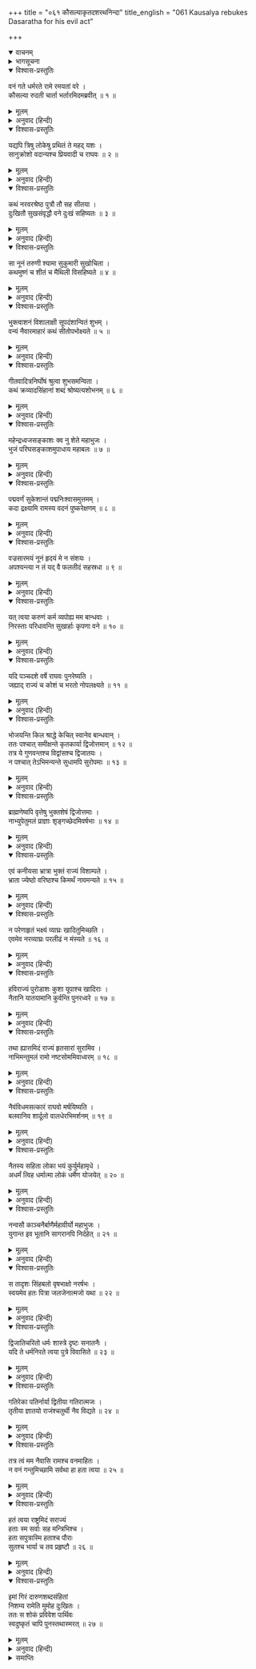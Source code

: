 +++
title = "०६१ कौसल्याकृतदशरथनिन्दा"
title_english = "061 Kausalya rebukes Dasaratha for his evil act"

+++
<details open><summary>वाचनम्</summary>
<div caption="श्रीराम-हरिसीताराममूर्ति-घनपाठिभ्यां वचनम्" class="audioEmbed" src="https://archive.org/download/Ramayana-recitation-Sriram-harisItArAmamUrti-Ghanapaati-v2/Kanda_2/Kanda_2_AYK-061-Kousalya_Krutha_Dahsratha_Nindaa.mp3"></div>
</details>

<details><summary>भागसूचना</summary>

61. कौसल्याका विलापपूर्वक राजा दशरथको उपालम्भ देना
</details>

<details open><summary>विश्वास-प्रस्तुतिः</summary>

वनं गते धर्मरते रामे रमयतां वरे ।  
कौसल्या रुदती चार्ता भर्तारमिदमब्रवीत् ॥ १ ॥
</details>

<details><summary>मूलम्</summary>

वनं गते धर्मरते रामे रमयतां वरे ।  
कौसल्या रुदती चार्ता भर्तारमिदमब्रवीत् ॥ १ ॥
</details>

<details><summary>अनुवाद (हिन्दी)</summary>

प्रजाजनोंको आनन्द प्रदान करनेवाले पुरुषोंमें श्रेष्ठ धर्मपरायण श्रीरामके वनमें चले जानेपर आर्त होकर रोती हुई कौसल्याने अपने पतिसे इस प्रकार कहा— ॥ १ ॥
</details>

<details open><summary>विश्वास-प्रस्तुतिः</summary>

यद्यपि त्रिषु लोकेषु प्रथितं ते महद् यशः ।  
सानुक्रोशो वदान्यश्च प्रियवादी च राघवः ॥ २ ॥
</details>

<details><summary>मूलम्</summary>

यद्यपि त्रिषु लोकेषु प्रथितं ते महद् यशः ।  
सानुक्रोशो वदान्यश्च प्रियवादी च राघवः ॥ २ ॥
</details>

<details><summary>अनुवाद (हिन्दी)</summary>

‘महाराज! यद्यपि तीनों लोकोंमें आपका महान् यश फैला हुआ है,—सब लोग यही जानते हैं कि—रघुकुलनरेश दशरथ बड़े दयालु, उदार और प्रिय वचन बोलनेवाले हैं ॥ २ ॥
</details>

<details open><summary>विश्वास-प्रस्तुतिः</summary>

कथं नरवरश्रेष्ठ पुत्रौ तौ सह सीतया ।  
दुःखितौ सुखसंवृद्धौ वने दुःखं सहिष्यतः ॥ ३ ॥
</details>

<details><summary>मूलम्</summary>

कथं नरवरश्रेष्ठ पुत्रौ तौ सह सीतया ।  
दुःखितौ सुखसंवृद्धौ वने दुःखं सहिष्यतः ॥ ३ ॥
</details>

<details><summary>अनुवाद (हिन्दी)</summary>

‘नरेशोंमें श्रेष्ठ आर्यपुत्र! तथापि आपने इस बातका विचार नहीं किया कि सुखमें पले हुए आपके वे दोनों पुत्र सीताके साथ वनवासका कष्ट कैसे सहन करेंगे ॥ ३ ॥
</details>

<details open><summary>विश्वास-प्रस्तुतिः</summary>

सा नूनं तरुणी श्यामा सुकुमारी सुखोचिता ।  
कथमुष्णं च शीतं च मैथिली विसहिष्यते ॥ ४ ॥
</details>

<details><summary>मूलम्</summary>

सा नूनं तरुणी श्यामा सुकुमारी सुखोचिता ।  
कथमुष्णं च शीतं च मैथिली विसहिष्यते ॥ ४ ॥
</details>

<details><summary>अनुवाद (हिन्दी)</summary>

‘वह सोलह-अठारह वर्षोंकी सुकुमारी तरुणी मिथिलेशकुमारी सीता, जो सुख भोगनेके ही योग्य है, वनमें सर्दी-गरमीका दुःख कैसे सहेगी? ॥ ४ ॥
</details>

<details open><summary>विश्वास-प्रस्तुतिः</summary>

भुक्त्वाशनं विशालाक्षी सूपदंशान्वितं शुभम् ।  
वन्यं नैवारमाहारं कथं सीतोपभोक्ष्यते ॥ ५ ॥
</details>

<details><summary>मूलम्</summary>

भुक्त्वाशनं विशालाक्षी सूपदंशान्वितं शुभम् ।  
वन्यं नैवारमाहारं कथं सीतोपभोक्ष्यते ॥ ५ ॥
</details>

<details><summary>अनुवाद (हिन्दी)</summary>

‘विशाललोचना सीता सुन्दर व्यञ्जनोंसे युक्त सुन्दर स्वादिष्ट अन्न भोजन किया करती थी, अब वह जंगलकी तिन्नीके चावलका सूखा भात कैसे खायगी? ॥
</details>

<details open><summary>विश्वास-प्रस्तुतिः</summary>

गीतवादित्रनिर्घोषं श्रुत्वा शुभसमन्विता ।  
कथं क्रव्यादसिंहानां शब्दं श्रोष्यत्यशोभनम् ॥ ६ ॥
</details>

<details><summary>मूलम्</summary>

गीतवादित्रनिर्घोषं श्रुत्वा शुभसमन्विता ।  
कथं क्रव्यादसिंहानां शब्दं श्रोष्यत्यशोभनम् ॥ ६ ॥
</details>

<details><summary>अनुवाद (हिन्दी)</summary>

‘जो माङ्गलिक वस्तुओंसे सम्पन्न रहकर सदा गीत और वाद्यकी मधुर ध्वनि सुना करती थी, वही जंगलमें मांसभक्षी सिंहोंका अशोभन (अमङ्गलकारी) शब्द कैसे सुन सकेगी? ॥ ६ ॥
</details>

<details open><summary>विश्वास-प्रस्तुतिः</summary>

महेन्द्रध्वजसङ्काशः क्व नु शेते महाभुजः ।  
भुजं परिघसङ्काशमुपाधाय महाबलः ॥ ७ ॥
</details>

<details><summary>मूलम्</summary>

महेन्द्रध्वजसङ्काशः क्व नु शेते महाभुजः ।  
भुजं परिघसङ्काशमुपाधाय महाबलः ॥ ७ ॥
</details>

<details><summary>अनुवाद (हिन्दी)</summary>

‘जो इन्द्रध्वजके समान समस्त लोकोंके लिये उत्सव प्रदान करनेवाले थे, वे महाबली, महाबाहु श्रीराम अपनी परिघ-जैसी मोटी बाँहका तकिया लगाकर कहाँ सोते होंगे? ॥ ७ ॥
</details>

<details open><summary>विश्वास-प्रस्तुतिः</summary>

पद्मवर्णं सुकेशान्तं पद्मनिःश्वासमुत्तमम् ।  
कदा द्रक्ष्यामि रामस्य वदनं पुष्करेक्षणम् ॥ ८ ॥
</details>

<details><summary>मूलम्</summary>

पद्मवर्णं सुकेशान्तं पद्मनिःश्वासमुत्तमम् ।  
कदा द्रक्ष्यामि रामस्य वदनं पुष्करेक्षणम् ॥ ८ ॥
</details>

<details><summary>अनुवाद (हिन्दी)</summary>

‘जिसकी कान्ति कमलके समान है, जिसके ऊपर सुन्दर केश शोभा पाते हैं, जिसकी प्रत्येक साँससे कमलकी-सी सुगन्ध निकलती है तथा जिसमें विकसित कमलके सदृश सुन्दर नेत्र सुशोभित होते हैं, श्रीरामके उस मनोहर मुखको मैं कब देखूँगी? ॥ ८ ॥
</details>

<details open><summary>विश्वास-प्रस्तुतिः</summary>

वज्रसारमयं नूनं हृदयं मे न संशयः ।  
अपश्यन्त्या न तं यद् वै फलतीदं सहस्रधा ॥ ९ ॥
</details>

<details><summary>मूलम्</summary>

वज्रसारमयं नूनं हृदयं मे न संशयः ।  
अपश्यन्त्या न तं यद् वै फलतीदं सहस्रधा ॥ ९ ॥
</details>

<details><summary>अनुवाद (हिन्दी)</summary>

‘मेरा हृदय निश्चय ही लोहेका बना हुआ है, इसमें संशय नहीं है; क्योंकि श्रीरामको न देखनेपर भी मेरे इस हृदयके सहस्रों टुकड़े नहीं हो जाते हैं ॥ ९ ॥
</details>

<details open><summary>विश्वास-प्रस्तुतिः</summary>

यत् त्वया करुणं कर्म व्यपोह्य मम बान्धवाः ।  
निरस्ताः परिधावन्ति सुखार्हाः कृपणा वने ॥ १० ॥
</details>

<details><summary>मूलम्</summary>

यत् त्वया करुणं कर्म व्यपोह्य मम बान्धवाः ।  
निरस्ताः परिधावन्ति सुखार्हाः कृपणा वने ॥ १० ॥
</details>

<details><summary>अनुवाद (हिन्दी)</summary>

‘आपने यह बड़ा ही निर्दयतापूर्ण कर्म किया है कि बिना कुछ सोच-विचार किये मेरे बान्धवोंको (कैकेयीके कहनेसे) निकाल दिया है, जिसके कारण वे सुखभोगनेके योग्य होनेपर भी दीन होकर वनमें दौड़ रहे हैं ॥ १० ॥
</details>

<details open><summary>विश्वास-प्रस्तुतिः</summary>

यदि पञ्चदशे वर्षे राघवः पुनरेष्यति ।  
जह्याद् राज्यं च कोशं च भरतो नोपलक्ष्यते ॥ ११ ॥
</details>

<details><summary>मूलम्</summary>

यदि पञ्चदशे वर्षे राघवः पुनरेष्यति ।  
जह्याद् राज्यं च कोशं च भरतो नोपलक्ष्यते ॥ ११ ॥
</details>

<details><summary>अनुवाद (हिन्दी)</summary>

‘यदि पंद्रहवें वर्षमें श्रीरामचन्द्र पुनः वनसे लौटें तो भरत उनके लिये राज्य और खजाना छोड़ देंगे, ऐसी सम्भावना नहीं दिखायी देती ॥ ११ ॥
</details>

<details open><summary>विश्वास-प्रस्तुतिः</summary>

भोजयन्ति किल श्राद्धे केचित् स्वानेव बान्धवान् ।  
ततः पश्चात् समीक्षन्ते कृतकार्या द्विजोत्तमान् ॥ १२ ॥  
तत्र ये गुणवन्तश्च विद्वांसश्च द्विजातयः ।  
न पश्चात् तेऽभिमन्यन्ते सुधामपि सुरोपमाः ॥ १३ ॥
</details>

<details><summary>मूलम्</summary>

भोजयन्ति किल श्राद्धे केचित् स्वानेव बान्धवान् ।  
ततः पश्चात् समीक्षन्ते कृतकार्या द्विजोत्तमान् ॥ १२ ॥  
तत्र ये गुणवन्तश्च विद्वांसश्च द्विजातयः ।  
न पश्चात् तेऽभिमन्यन्ते सुधामपि सुरोपमाः ॥ १३ ॥
</details>

<details><summary>अनुवाद (हिन्दी)</summary>

‘कहते हैं, कुछ लोग श्राद्धमें पहले अपने बान्धवों (दौहित्र आदि)-को ही भोजन करा देते हैं, उसके बाद कृतकृत्य होकर निमन्त्रित श्रेष्ठ ब्राह्मणोंकी ओर ध्यान देते हैं । परंतु वहाँ जो गुणवान् एवं विद्वान् देवतुल्य उत्तम ब्राह्मण होते हैं, वे पीछे अमृत भी परोसा गया हो तो उसको स्वीकार नहीं करते हैं ॥ १२-१३ ॥
</details>

<details open><summary>विश्वास-प्रस्तुतिः</summary>

ब्राह्मणेष्वपि वृत्तेषु भुक्तशेषं द्विजोत्तमाः ।  
नाभ्युपेतुमलं प्राज्ञाः शृङ्गच्छेदमिवर्षभाः ॥ १४ ॥
</details>

<details><summary>मूलम्</summary>

ब्राह्मणेष्वपि वृत्तेषु भुक्तशेषं द्विजोत्तमाः ।  
नाभ्युपेतुमलं प्राज्ञाः शृङ्गच्छेदमिवर्षभाः ॥ १४ ॥
</details>

<details><summary>अनुवाद (हिन्दी)</summary>

‘यद्यपि पहली पंक्तिमें भी ब्राह्मण ही भोजन करके उठे होते हैं, तथापि जो श्रेष्ठ और विद्वान् ब्राह्मण हैं, वे अपमानके भयसे उस भुक्तशेष अन्नको उसी तरह ग्रहण नहीं कर पाते जैसे अच्छे बैल अपने सींग कटानेको नहीं तैयार होते हैं ॥ १४ ॥
</details>

<details open><summary>विश्वास-प्रस्तुतिः</summary>

एवं कनीयसा भ्रात्रा भुक्तं राज्यं विशाम्पते ।  
भ्राता ज्येष्ठो वरिष्ठश्च किमर्थं नावमन्यते ॥ १५ ॥
</details>

<details><summary>मूलम्</summary>

एवं कनीयसा भ्रात्रा भुक्तं राज्यं विशाम्पते ।  
भ्राता ज्येष्ठो वरिष्ठश्च किमर्थं नावमन्यते ॥ १५ ॥
</details>

<details><summary>अनुवाद (हिन्दी)</summary>

‘महाराज! इसी प्रकार ज्येष्ठ और श्रेष्ठ भ्राता अपने छोटे भाईके भोगे हुए राज्यको कैसे ग्रहण करेंगे? वे उसका तिरस्कार (त्याग) क्यों नहीं कर देंगे? ॥ १५ ॥
</details>

<details open><summary>विश्वास-प्रस्तुतिः</summary>

न परेणाहृतं भक्ष्यं व्याघ्रः खादितुमिच्छति ।  
एवमेव नरव्याघ्रः परलीढं न मंस्यते ॥ १६ ॥
</details>

<details><summary>मूलम्</summary>

न परेणाहृतं भक्ष्यं व्याघ्रः खादितुमिच्छति ।  
एवमेव नरव्याघ्रः परलीढं न मंस्यते ॥ १६ ॥
</details>

<details><summary>अनुवाद (हिन्दी)</summary>

‘जैसे बाघ गीदड़ आदि दूसरे जन्तुओंके लाये या खाये हुए भक्ष्य पदार्थ (शिकार)-को खाना नहीं चाहता, इसी प्रकार पुरुषसिंह श्रीराम दूसरोंके चाटे (भोगे) हुए राज्य-भोगको नहीं स्वीकार करेंगे ॥ १६ ॥
</details>

<details open><summary>विश्वास-प्रस्तुतिः</summary>

हविराज्यं पुरोडाशः कुशा यूपाश्च खादिराः ।  
नैतानि यातयामानि कुर्वन्ति पुनरध्वरे ॥ १७ ॥
</details>

<details><summary>मूलम्</summary>

हविराज्यं पुरोडाशः कुशा यूपाश्च खादिराः ।  
नैतानि यातयामानि कुर्वन्ति पुनरध्वरे ॥ १७ ॥
</details>

<details><summary>अनुवाद (हिन्दी)</summary>

‘हविष्य, घृत, पुरोडाश, कुश और खदिर (खैर)-के यूप—ये एक यज्ञके उपयोगमें आ जानेपर ‘यातयाम’ (उपभुक्त) हो जाते हैं; इसलिये विद्वान् इनका फिर दूसरे यज्ञमें उपयोग नहीं करते हैं ॥ १७ ॥
</details>

<details open><summary>विश्वास-प्रस्तुतिः</summary>

तथा ह्यात्तमिदं राज्यं हृतसारां सुरामिव ।  
नाभिमन्तुमलं रामो नष्टसोममिवाध्वरम् ॥ १८ ॥
</details>

<details><summary>मूलम्</summary>

तथा ह्यात्तमिदं राज्यं हृतसारां सुरामिव ।  
नाभिमन्तुमलं रामो नष्टसोममिवाध्वरम् ॥ १८ ॥
</details>

<details><summary>अनुवाद (हिन्दी)</summary>

‘इसी प्रकार निःसार सुरा और भुक्तावशिष्ट यज्ञसम्बन्धी सोमरसकी भाँति इस भोगे हुए राज्यको श्रीराम नहीं ग्रहण कर सकते ॥ १८ ॥
</details>

<details open><summary>विश्वास-प्रस्तुतिः</summary>

नैवंविधमसत्कारं राघवो मर्षयिष्यति ।  
बलवानिव शार्दूलो वालधेरभिमर्शनम् ॥ १९ ॥
</details>

<details><summary>मूलम्</summary>

नैवंविधमसत्कारं राघवो मर्षयिष्यति ।  
बलवानिव शार्दूलो वालधेरभिमर्शनम् ॥ १९ ॥
</details>

<details><summary>अनुवाद (हिन्दी)</summary>

‘जैसे बलवान् शेर किसीके द्वारा अपनी पूँछका पकड़ा जाना नहीं सह सकता, उसी प्रकार श्रीराम ऐसे अपमानको नहीं सह सकेंगे ॥ १९ ॥
</details>

<details open><summary>विश्वास-प्रस्तुतिः</summary>

नैतस्य सहिता लोका भयं कुर्युर्महामृधे ।  
अधर्मं त्विह धर्मात्मा लोकं धर्मेण योजयेत् ॥ २० ॥
</details>

<details><summary>मूलम्</summary>

नैतस्य सहिता लोका भयं कुर्युर्महामृधे ।  
अधर्मं त्विह धर्मात्मा लोकं धर्मेण योजयेत् ॥ २० ॥
</details>

<details><summary>अनुवाद (हिन्दी)</summary>

‘समस्त लोक एक साथ होकर यदि महासमरमें आ जायँ तो भी वे श्रीरामचन्द्रजीके मनमें भय उत्पन्न नहीं कर सकते, तथापि इस तरह राज्य लेनेमें अधर्म मानकर उन्होंने इसपर अधिकार नहीं किया । जो धर्मात्मा समस्त जगत् को धर्ममें लगाते हैं, वे स्वयं अधर्म कैसे कर सकते हैं? ॥ २० ॥
</details>

<details open><summary>विश्वास-प्रस्तुतिः</summary>

नन्वसौ काञ्चनैर्बाणैर्महावीर्यो महाभुजः ।  
युगान्त इव भूतानि सागरानपि निर्दहेत् ॥ २१ ॥
</details>

<details><summary>मूलम्</summary>

नन्वसौ काञ्चनैर्बाणैर्महावीर्यो महाभुजः ।  
युगान्त इव भूतानि सागरानपि निर्दहेत् ॥ २१ ॥
</details>

<details><summary>अनुवाद (हिन्दी)</summary>

‘वे महापराक्रमी महाबाहु श्रीराम अपने सुवर्णभूषित बाणोंद्वारा सारे समुद्रोंको भी उसी प्रकार दग्ध कर सकते हैं, जैसे संवर्तक अग्निदेव प्रलयकालमें सम्पूर्ण प्राणियोंको भस्म कर डालते हैं ॥ २१ ॥
</details>

<details open><summary>विश्वास-प्रस्तुतिः</summary>

स तादृशः सिंहबलो वृषभाक्षो नरर्षभः ।  
स्वयमेव हतः पित्रा जलजेनात्मजो यथा ॥ २२ ॥
</details>

<details><summary>मूलम्</summary>

स तादृशः सिंहबलो वृषभाक्षो नरर्षभः ।  
स्वयमेव हतः पित्रा जलजेनात्मजो यथा ॥ २२ ॥
</details>

<details><summary>अनुवाद (हिन्दी)</summary>

‘सिंहके समान बल और बैलके समान बड़े-बड़े नेत्रवाला वैसा नरश्रेष्ठ वीर पुत्र स्वयं अपने पिताके ही हाथोंद्वारा मारा गया (राज्यसे वञ्चित कर दिया गया) । ठीक उसी तरह, जैसे मत्स्यका बच्चा अपने पिता मत्स्यके द्वारा ही खा लिया जाता है ॥ २२ ॥
</details>

<details open><summary>विश्वास-प्रस्तुतिः</summary>

द्विजातिचरितो धर्मः शास्त्रे दृष्टः सनातनैः ।  
यदि ते धर्मनिरते त्वया पुत्रे विवासिते ॥ २३ ॥
</details>

<details><summary>मूलम्</summary>

द्विजातिचरितो धर्मः शास्त्रे दृष्टः सनातनैः ।  
यदि ते धर्मनिरते त्वया पुत्रे विवासिते ॥ २३ ॥
</details>

<details><summary>अनुवाद (हिन्दी)</summary>

‘आपके द्वारा धर्मपरायण पुत्रको देशनिकाला दे दिया गया, अतः यह प्रश्न उठता है कि सनातन ऋषियोंने वेदमें जिसका साक्षात्कार किया है तथा श्रेष्ठ द्विज जिसे अपने आचरणमें लाये हैं, वह धर्म आपकी दृष्टिमें सत्य है या नहीं ॥ २३ ॥
</details>

<details open><summary>विश्वास-प्रस्तुतिः</summary>

गतिरेका पतिर्नार्या द्वितीया गतिरात्मजः ।  
तृतीया ज्ञातयो राजंश्चतुर्थी नैव विद्यते ॥ २४ ॥
</details>

<details><summary>मूलम्</summary>

गतिरेका पतिर्नार्या द्वितीया गतिरात्मजः ।  
तृतीया ज्ञातयो राजंश्चतुर्थी नैव विद्यते ॥ २४ ॥
</details>

<details><summary>अनुवाद (हिन्दी)</summary>

‘राजन्! नारीके लिये एक सहारा उसका पति है, दूसरा उसका पुत्र है तथा तीसरा सहारा उसके पिता-भाई आदि बन्धु-बान्धव हैं, चौथा कोई सहारा उसके लिये नहीं है ॥ २४ ॥
</details>

<details open><summary>विश्वास-प्रस्तुतिः</summary>

तत्र त्वं मम नैवासि रामश्च वनमाहितः ।  
न वनं गन्तुमिच्छामि सर्वथा हा हता त्वया ॥ २५ ॥
</details>

<details><summary>मूलम्</summary>

तत्र त्वं मम नैवासि रामश्च वनमाहितः ।  
न वनं गन्तुमिच्छामि सर्वथा हा हता त्वया ॥ २५ ॥
</details>

<details><summary>अनुवाद (हिन्दी)</summary>

‘इन सहारोंमेंसे आप तो मेरे हैं ही नहीं (क्योंकि आप सौतके अधीन हैं) । दूसरा सहारा श्रीराम हैं, जो वनमें भेज दिये गये (और बन्धु-बान्धव भी दूर हैं । अतः तीसरा सहारा भी नहीं रहा) । आपकी सेवा छोड़कर मैं श्रीरामके पास वनमें जाना नहीं चाहती हूँ, इसलिये सर्वथा आपके द्वारा मारी ही गयी ॥ २५ ॥
</details>

<details open><summary>विश्वास-प्रस्तुतिः</summary>

हतं त्वया राष्ट्रमिदं सराज्यं  
हताः स्म सर्वाः सह मन्त्रिभिश्च ।  
हता सपुत्रास्मि हताश्च पौराः  
सुतश्च भार्या च तव प्रहृष्टौ ॥ २६ ॥
</details>

<details><summary>मूलम्</summary>

हतं त्वया राष्ट्रमिदं सराज्यं  
हताः स्म सर्वाः सह मन्त्रिभिश्च ।  
हता सपुत्रास्मि हताश्च पौराः  
सुतश्च भार्या च तव प्रहृष्टौ ॥ २६ ॥
</details>

<details><summary>अनुवाद (हिन्दी)</summary>

‘आपने श्रीरामको वनमें भेजकर इस राष्ट्रका तथा आस-पासके अन्य राज्योंका भी नाश कर डाला, मन्त्रियोंसहित सारी प्रजाका वध कर डाला । आपके द्वारा पुत्रसहित मैं भी मारी गयी और इस नगरके निवासी भी नष्टप्राय हो गये । केवल आपके पुत्र भरत और पत्नी कैकेयी दो ही प्रसन्न हुए हैं’ ॥ २६ ॥
</details>

<details open><summary>विश्वास-प्रस्तुतिः</summary>

इमां गिरं दारुणशब्दसंहितां  
निशम्य रामेति मुमोह दुःखितः ।  
ततः स शोकं प्रविवेश पार्थिवः  
स्वदुष्कृतं चापि पुनस्तथास्मरत् ॥ २७ ॥
</details>

<details><summary>मूलम्</summary>

इमां गिरं दारुणशब्दसंहितां  
निशम्य रामेति मुमोह दुःखितः ।  
ततः स शोकं प्रविवेश पार्थिवः  
स्वदुष्कृतं चापि पुनस्तथास्मरत् ॥ २७ ॥
</details>

<details><summary>अनुवाद (हिन्दी)</summary>

कौसल्याकी यह कठोर शब्दोंसे युक्त वाणी सुनकर राजा दशरथको बड़ा दुःख हुआ । वे ‘हा राम!’ कहकर मूर्च्छित हो गये । राजा शोकमें डूब गये । फिर उसी समय उन्हें अपने एक पुराने दुष्कर्मका स्मरण हो आया, जिसके कारण उन्हें यह दुःख प्राप्त हुआ था ॥ २७ ॥
</details>

<details><summary>समाप्तिः</summary>

इत्यार्षे श्रीमद्रामायणे वाल्मीकीये आदिकाव्येऽयोध्याकाण्डे एकषष्टितमः सर्गः ॥ ६१ ॥  
इस प्रकार श्रीवाल्मीकिनिर्मित आर्षरामायण आदिकाव्यके अयोध्याकाण्डमें एकसठवाँ सर्ग पूरा हुआ ॥ ६१ ॥
</details>

